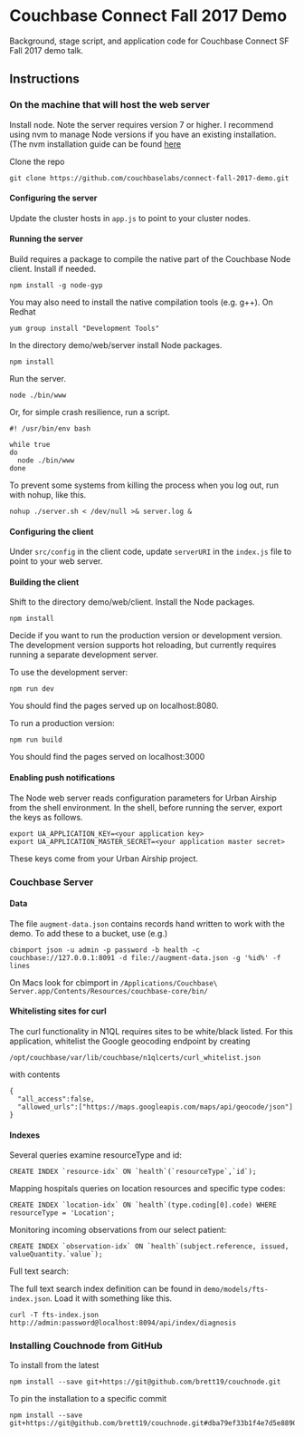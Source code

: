 # Couchbase Connect Fall 2017 Demo

Background, stage script, and application code for Couchbase Connect SF Fall 2017 demo talk.

## Instructions

### On the machine that will host the web server

Install node.  Note the server requires version 7 or higher.  I recommend using nvm to manage Node versions if you have an existing installation.  (The nvm installation guide can be found [here](https://github.com/creationix/nvm/blob/master/README.md#install-script)

Clone the repo

```
git clone https://github.com/couchbaselabs/connect-fall-2017-demo.git
```

#### Configuring the server

Update the cluster hosts in `app.js` to point to your cluster nodes.

#### Running the server

Build requires a package to compile the native part of the Couchbase Node client.  Install if needed.

```
npm install -g node-gyp
```

You may also need to install the native compilation tools (e.g. g++).  On Redhat

```
yum group install "Development Tools"
```

In the directory demo/web/server install Node packages.

```
npm install
```

Run the server.

```
node ./bin/www
```

Or, for simple crash resilience, run a script.

```
#! /usr/bin/env bash

while true
do
  node ./bin/www
done
```

To prevent some systems from killing the process when you log out, run with nohup, like this.

```
nohup ./server.sh < /dev/null >& server.log &
```

#### Configuring the client

Under `src/config` in the client code, update `serverURI` in the `index.js` file to point to your web server.

#### Building the client

Shift to the directory demo/web/client.  Install the Node packages.

```
npm install
```

Decide if you want to run the production version or development version.  The development version supports hot
reloading, but currently requires running a separate development server.

To use the development server:

```
npm run dev
```

You should find the pages served up on localhost:8080.

To run a production version:

```
npm run build
```

You should find the pages served on localhost:3000

#### Enabling push notifications

The Node web server reads configuration parameters for Urban Airship from the shell environment.  In the shell, before running the server, export the keys as follows.

```
export UA_APPLICATION_KEY=<your application key>
export UA_APPLICATION_MASTER_SECRET=<your application master secret>
```

These keys come from your Urban Airship project.

### Couchbase Server

#### Data

The file `augment-data.json` contains records hand written to work with the demo.  To add these to a bucket, use (e.g.)

```
cbimport json -u admin -p password -b health -c couchbase://127.0.0.1:8091 -d file://augment-data.json -g '%id%' -f lines
```

On Macs look for cbimport in `/Applications/Couchbase\ Server.app/Contents/Resources/couchbase-core/bin/`

#### Whitelisting sites for curl

The curl functionality in N1QL requires sites to be white/black listed.  For this application, whitelist the Google
geocoding endpoint by creating

`/opt/couchbase/var/lib/couchbase/n1qlcerts/curl_whitelist.json`

with contents

```
{
  "all_access":false,
  "allowed_urls":["https://maps.googleapis.com/maps/api/geocode/json"]
}
```

#### Indexes

Several queries examine resourceType and id:

```
CREATE INDEX `resource-idx` ON `health`(`resourceType`,`id`);
```

Mapping hospitals queries on location resources and specific type codes:

```
CREATE INDEX `location-idx` ON `health`(type.coding[0].code) WHERE resourceType = 'Location';
```

Monitoring incoming observations from our select patient:

```
CREATE INDEX `observation-idx` ON `health`(subject.reference, issued,  valueQuantity.`value`);
```

Full text search:

The full text search index definition can be found in `demo/models/fts-index.json`.  Load it with something like this.

```
curl -T fts-index.json http://admin:password@localhost:8094/api/index/diagnosis
```

### Installing Couchnode from GitHub

To install from the latest

```
npm install --save git+https://git@github.com/brett19/couchnode.git
```

To pin the installation to a specific commit

```
npm install --save git+https://git@github.com/brett19/couchnode.git#dba79ef33b1f4e7d5e88906538624c65caf3d841
```